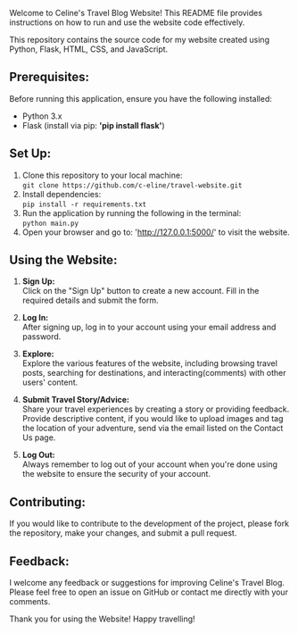 Welcome to Celine's Travel Blog Website! This README file provides instructions on how to run and use the website code effectively.

This repository contains the source code for my website created using Python, Flask, HTML, CSS, and JavaScript.

## Prerequisites:

Before running this application, ensure you have the following installed:
* Python 3.x
* Flask (install via pip: **'pip install flask'**)

## Set Up:
1. Clone this repository to your local machine:  
`git clone https://github.com/c-eline/travel-website.git`
2. Install dependencies:  
`pip install -r requirements.txt`
3. Run the application by running the following in the terminal:  
  `python main.py`
4. Open your browser and go to: 'http://127.0.0.1:5000/' to visit the website.

## Using the Website:

1. **Sign Up:**  
Click on the "Sign Up" button to create a new account. Fill in the required details and submit the form.

2. **Log In:**  
After signing up, log in to your account using your email address and password.

3. **Explore:**  
Explore the various features of the website, including browsing travel posts, searching for destinations, and interacting(comments) with other users' content.

4. **Submit Travel Story/Advice:**  
Share your travel experiences by creating a story or providing feedback. Provide descriptive content, if you would like to upload images and tag the location of your adventure, send via the email listed on the Contact Us page.

5. **Log Out:**  
Always remember to log out of your account when you're done using the website to ensure the security of your account.

## Contributing:
If you would like to contribute to the development of the project, please fork the repository, make your changes, and submit a pull request.

## Feedback: 
I welcome any feedback or suggestions for improving Celine's Travel Blog. Please feel free to open an issue on GitHub or contact me directly with your comments.

Thank you for using the Website! Happy travelling!